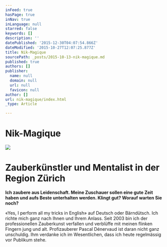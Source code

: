 ```yaml
---
inFeed: true
hasPage: true
inNav: true
inLanguage: null
starred: false
keywords: []
description: ''
datePublished: '2015-12-30T04:07:54.866Z'
dateModified: '2015-10-27T12:07:25.877Z'
title: Nik-Magique
sourcePath: _posts/2015-10-13-nik-magique.md
published: true
authors: []
publisher:
  name: null
  domain: null
  url: null
  favicon: null
author: []
url: nik-magique/index.html
_type: Article

---
```

# Nik-Magique
![](https://the-grid-user-content.s3-us-west-2.amazonaws.com/e1193fba-71fe-4862-9603-b0cf8a5a888f.jpg)

# Zauberkünstler und Mentalist in der Region Zürich

**Ich zaubere aus Leidenschaft. Meine Zuschauer sollen eine gute Zeit haben und aufs Beste unterhalten werden. Klingt gut? Worauf warten Sie noch?**

«Yes, I perform all my tricks in English» auf Deutsch oder Bärndütsch. Ich richte mich ganz nach Ihnen und Ihrem Anlass. Seit 2003 bin ich der professionellen Zauberkunst verfallen und verblüffe mit meinen flinken Fingern jung und alt. Profizauberer Pascal Dénervaud ist daran nicht ganz unschuldig. Ihm verdanke ich im Wesentlichen, dass ich heute regelmässig vor Publikum stehe.